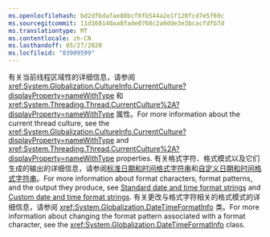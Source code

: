 ```yaml
---
ms.openlocfilehash: bd2dfbdafae88bcf8fb544a2e1f120fcd7e5f69c
ms.sourcegitcommit: 11d168140aa8fade0768c2a9dde3e3bcacfdfb7d
ms.translationtype: MT
ms.contentlocale: zh-CN
ms.lasthandoff: 05/27/2020
ms.locfileid: "83909599"
---
```


<span data-ttu-id="bdaea-101">有关当前线程区域性的详细信息，请参阅 <xref:System.Globalization.CultureInfo.CurrentCulture?displayProperty=nameWithType> 和 <xref:System.Threading.Thread.CurrentCulture%2A?displayProperty=nameWithType> 属性。</span><span class="sxs-lookup"><span data-stu-id="bdaea-101">For more information about the current thread culture, see the <xref:System.Globalization.CultureInfo.CurrentCulture?displayProperty=nameWithType> and <xref:System.Threading.Thread.CurrentCulture%2A?displayProperty=nameWithType> properties.</span></span> <span data-ttu-id="bdaea-102">有关格式字符、格式模式以及它们生成的输出的详细信息，请参阅[标准日期和时间格式字符串](/dotnet/standard/base-types/standard-date-and-time-format-strings)和[自定义日期和时间格式字符串](/dotnet/standard/base-types/custom-date-and-time-format-strings)。</span><span class="sxs-lookup"><span data-stu-id="bdaea-102">For more information about format characters, format patterns, and the output they produce, see [Standard date and time format strings](/dotnet/standard/base-types/standard-date-and-time-format-strings) and [Custom date and time format strings](/dotnet/standard/base-types/custom-date-and-time-format-strings).</span></span> <span data-ttu-id="bdaea-103">有关更改与格式字符相关的格式模式的详细信息，请参阅 <xref:System.Globalization.DateTimeFormatInfo> 类。</span><span class="sxs-lookup"><span data-stu-id="bdaea-103">For more information about changing the format pattern associated with a format character, see the <xref:System.Globalization.DateTimeFormatInfo> class.</span></span>  
